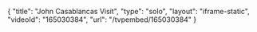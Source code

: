 {
    "title": "John Casablancas Visit",
    "type": "solo",
    "layout": "iframe-static",
    "videoId": "165030384",
    "url": "\/tvpembed\/165030384"
}